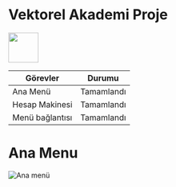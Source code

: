 <!DOCTYPE html>
<h1>Vektorel Akademi Proje</h1>
<link href="https://cdn.jsdelivr.net/npm/bootstrap@5.0.2/dist/css/bootstrap.min.css" rel="stylesheet" integrity="sha384-EVSTQN3/azprG1Anm3QDgpJLIm9Nao0Yz1ztcQTwFspd3yD65VohhpuuCOmLASjC" crossorigin="anonymous">
<img src="https://upload.wikimedia.org/wikipedia/commons/3/31/Python-logo.png" class="img-thumbnail" style="width:60px;height:60px;">
<div class="container mt-3">           
  <table class="table table-bordered">
    <thead>
      <tr>
        <th>Görevler</th>
        <th>Durumu</th>
      </tr>
    </thead>
    <tbody>
      <tr>
        <td>Ana Menü</td>
        <td>Tamamlandı</td>
      </tr>
      <tr>
        <td>Hesap Makinesi</td>
        <td>Tamamlandı</td>
      </tr>
      <tr>
        <td>Menü bağlantısı</td>
        <td>Tamamlandı </td>
      </tr>
    </tbody>
  </table>
  <h1>Ana Menu</h1>
  <img src="anaMenu.png" alt="Ana menü">
</div>
